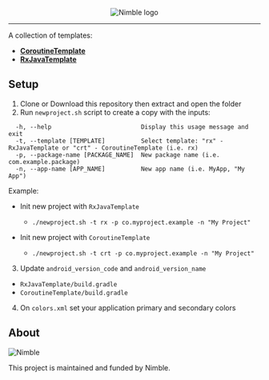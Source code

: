 <p align="center">
  <img alt="Nimble logo" src="https://assets.nimblehq.co/logo/light/logo-light-text-320.png" />
</p>

---

A collection of templates:

* **[CoroutineTemplate](https://github.com/nimblehq/android-templates/tree/kotlin/CoroutineTemplate)**
* **[RxJavaTemplate](https://github.com/nimblehq/android-templates/tree/kotlin/RxJavaTemplate)**

## Setup

1. Clone or Download this repository then extract and open the folder
2. Run `newproject.sh` script to create a copy with the inputs:

```
  -h, --help                         Display this usage message and exit
  -t, --template [TEMPLATE]          Select template: "rx" - RxJavaTemplate or "crt" - CoroutineTemplate (i.e. rx)
  -p, --package-name [PACKAGE_NAME]  New package name (i.e. com.example.package)
  -n, --app-name [APP_NAME]          New app name (i.e. MyApp, "My App")
```

Example:
- Init new project with `RxJavaTemplate`
  - `./newproject.sh -t rx -p co.myproject.example -n "My Project"`

- Init new project with `CoroutineTemplate`
  - `./newproject.sh -t crt -p co.myproject.example -n "My Project"`

3. Update `android_version_code` and `android_version_name`
  - `RxJavaTemplate/build.gradle`
  - `CoroutineTemplate/build.gradle`

4. On `colors.xml` set your application primary and secondary colors

## About

![Nimble](https://assets.nimblehq.co/logo/dark/logo-dark-text-160.png)

This project is maintained and funded by Nimble.
